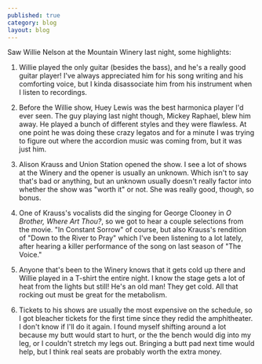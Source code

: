 ```yaml
---
published: true
category: blog
layout: blog
---
```


Saw Willie Nelson at the Mountain Winery last night, some highlights:

1. Willie played the only guitar (besides the bass), and he's a really good guitar player! I've always appreciated him for his song writing and his comforting voice, but I kinda disassociate him from his instrument when I listen to recordings. 

2. Before the Willie show, Huey Lewis was the best harmonica player I'd ever seen. The guy playing last night though, Mickey Raphael, blew him away. He played a bunch of different styles and they were flawless. At one point he was doing these crazy legatos and for a minute I was trying to figure out where the accordion music was coming from, but it was just him.

3. Alison Krauss and Union Station opened the show. I see a lot of shows at the Winery and the opener is usually an unknown. Which isn't to say that's bad or anything, but an unknown usually doesn't really factor into whether the show was "worth it" or not. She was really good, though, so bonus.

4. One of Krauss's vocalists did the singing for George Clooney in _O Brother, Where Art Thou?_, so we got to hear a couple selections from the movie. "In Constant Sorrow" of course, but also Krauss's rendition of "Down to the River to Pray" which I've been listening to a lot lately, after hearing a killer performance of the song on last season of "The Voice."

5. Anyone that's been to the Winery knows that it gets cold up there and Willie played in a T-shirt the entire night. I know the stage gets a lot of heat from the lights but still! He's an old man! They get cold. All that rocking out must be great for the metabolism.

6) Tickets to his shows are usually the most expensive on the schedule, so I got bleacher tickets for the first time since they redid the amphitheater. I don't know if I'll do it again. I found myself shifting around a lot because my butt would start to hurt, or the the bench would dig into my leg, or I couldn't stretch my legs out. Bringing a butt pad next time would help, but I think real seats are probably worth the extra money.

